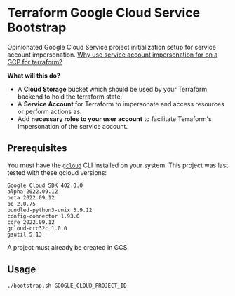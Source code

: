 # Terraform Google Cloud Service Bootstrap

Opinionated Google Cloud Service project initialization setup for service account impersonation. [Why use service account impersonation for on a GCP for terraform?](https://cloud.google.com/iam/docs/best-practices-service-accounts)

**What will this do?**

- A **Cloud Storage** bucket which should be used by your Terraform backend to hold the terraform state.
- A **Service Account** for Terraform to impersonate and access resources or perform actions as.
- Add **necessary roles to your user account** to facilitate Terraform's impersonation of the service account.

## Prerequisites

You must have the [`gcloud`](https://cloud.google.com/sdk/docs/install) CLI installed on your system. This project was last tested with these gcloud versions:

```
Google Cloud SDK 402.0.0
alpha 2022.09.12
beta 2022.09.12
bq 2.0.75
bundled-python3-unix 3.9.12
config-connector 1.93.0
core 2022.09.12
gcloud-crc32c 1.0.0
gsutil 5.13
```

A project must already be created in GCS.

## Usage

```bash
./bootstrap.sh GOOGLE_CLOUD_PROJECT_ID
```

